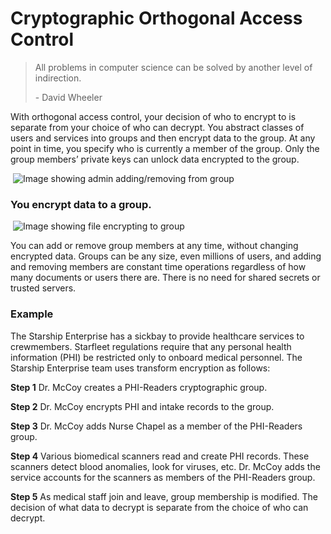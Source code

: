 # Cryptographic Orthogonal Access Control

> All problems in computer science can be solved by another level of indirection.
>
> \- David Wheeler

With orthogonal access control, your decision of who to encrypt to is separate from your choice of who can decrypt. You abstract classes of users and services into groups and then encrypt data to the group. At any point in time, you specify who is currently a member of the group. Only the group members’ private keys can unlock data encrypted to the group.

​                  ![Image showing admin adding/removing from group](https://d33wubrfki0l68.cloudfront.net/b5d921b2a1318b97c1deab938b572cc7aa020416/18ae1/static/c0b0333d0ea594923dcd3166e7377674/38b44/orthogonal-access-control-add-remove-members.jpg)            

### You encrypt data to a group.

​                  ![Image showing file encrypting to group](https://d33wubrfki0l68.cloudfront.net/4848dfa44c0012cb8b29a9d344debd8a73062d2e/c6445/static/d4ee9807e105b9935155872209c95c69/38b44/orthogonal-access-control-file-to-group.jpg)            

You can add or remove group members at any time, without changing encrypted data. Groups can be any size, even millions of users, and adding and removing members are constant time operations regardless of how many documents or users there are. There is no need for shared secrets or trusted servers.

### Example

The Starship Enterprise has a sickbay to provide healthcare services to crewmembers. Starfleet regulations require that any personal health information (PHI) be restricted only to onboard medical personnel. The Starship Enterprise team uses transform encryption as follows:

**Step 1**
 Dr. McCoy creates a PHI-Readers cryptographic group.

**Step 2**
 Dr. McCoy encrypts PHI and intake records to the group.

**Step 3**
 Dr. McCoy adds Nurse Chapel as a member of the PHI-Readers group.

**Step 4**
 Various biomedical scanners read and create PHI records. These scanners detect blood anomalies, look for viruses, etc. Dr. McCoy adds the service accounts for the scanners as members of the PHI-Readers group.

**Step 5**
 As medical staff join and leave, group membership is modified. The decision of what data to decrypt is separate from the choice of who can decrypt.
